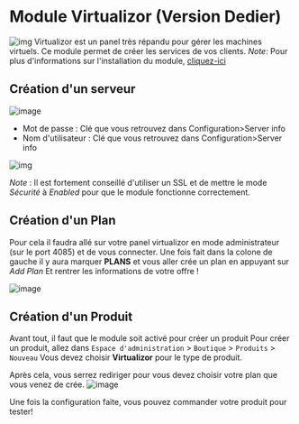 # Module Virtualizor (Version Dedier)
![img](https://cdn.discordapp.com/attachments/478227951415066624/945727172813934703/virtualizor-500x136.png)
Virtualizor est un panel très répandu pour gérer les machines virtuels. Ce module permet de créer les services de vos clients.
*Note*: Pour plus d'informations sur l'installation du module, [cliquez-ici](https://clientxcms.com/docs/fr/modules)

## Création d'un serveur 
![image](https://cdn.discordapp.com/attachments/478227951415066624/945727734842265690/unknown.png)
- Mot de passe : Clé que vous retrouvez dans Configuration>Server info 
- Nom d'utilisateur : Clé que vous retrouvez dans Configuration>Server info 
  
![img](https://cdn.discordapp.com/attachments/478227951415066624/945728422179663903/unknown.png)

*Note* : Il est fortement conseillé d'utiliser un SSL et de mettre le mode _Sécurité_ à _Enabled_ pour que le module fonctionne correctement.

## Création d'un Plan
Pour cela il faudra allé sur votre panel virtualizor en mode administrateur (sur le port 4085) et de vous connecter.
Une fois fait dans la colone de gauche il y aura marquer **PLANS** et vous aller crée un plan en appuyant sur _Add Plan_
Et rentrer les informations de votre offre !

![image](https://cdn.discordapp.com/attachments/478227951415066624/945729789870866492/unknown.png)


## Création d'un Produit

Avant tout, il faut que le module soit activé pour créer un produit
Pour créer un produit, allez dans `Espace d'administration` > `Boutique` > `Produits` > `Nouveau`
Vous devez choisir **Virtualizor** pour  le type de produit.


Après cela, vous serrez rediriger pour vous devez choisir votre plan que vous venez de crée.
![image](https://cdn.discordapp.com/attachments/478227951415066624/945730179328790528/unknown.png)



Une fois la configuration faite, vous pouvez commander votre produit pour tester!